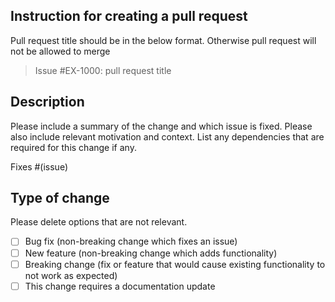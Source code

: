 ## Instruction for creating a pull request

 Pull request title should be in the below format. Otherwise pull request will not be allowed to merge
 
>Issue #EX-1000: pull request title

## Description

Please include a summary of the change and which issue is fixed. Please also include relevant motivation and context. List any dependencies that are required for this change if any.

Fixes #(issue)

## Type of change

Please delete options that are not relevant.

- [ ] Bug fix (non-breaking change which fixes an issue)
- [ ] New feature (non-breaking change which adds functionality)
- [ ] Breaking change (fix or feature that would cause existing functionality to not work as expected)
- [ ] This change requires a documentation update
